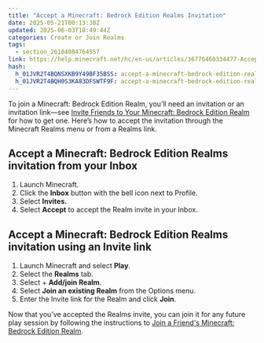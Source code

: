 ```yaml
---
title: "Accept a Minecraft: Bedrock Edition Realms Invitation"
date: 2025-05-21T00:13:38Z
updated: 2025-06-03T18:49:44Z
categories: Create or Join Realms
tags:
  - section_26104084764557
link: https://help.minecraft.net/hc/en-us/articles/36776460334477-Accept-a-Minecraft-Bedrock-Edition-Realms-Invitation
hash:
  h_01JVR2T4BQNSXKB9Y49BF35BSS: accept-a-minecraft-bedrock-edition-realms-invitation-from-your-inbox
  h_01JVR2T4BQH0S3KA83DFSWTF9F: accept-a-minecraft-bedrock-edition-realms-invitation-using-an-invite-link
---
```


To join a Minecraft: Bedrock Edition Realm, you’ll need an invitation or an invitation link—see [Invite Friends to Your Minecraft: Bedrock Edition Realm](./Invite-Friends-to-Your-Minecraft-Bedrock-Edition-Realm.md) for how to get one. Here’s how to accept the invitation through the Minecraft Realms menu or from a Realms link.

## Accept a Minecraft: Bedrock Edition Realms invitation from your Inbox

1.  Launch Minecraft.
2.  Click the **Inbox** button with the bell icon next to Profile.
3.  Select **Invites.**
4.  Select **Accept** to accept the Realm invite in your Inbox.

## Accept a Minecraft: Bedrock Edition Realms invitation using an Invite link

1.  Launch Minecraft and select **Play**.
2.  Select the **Realms** tab.
3.  Select + **Add/join Realm**.
4.  Select **Join an existing Realm** from the Options menu.
5.  Enter the Invite link for the Realm and click **Join**.

Now that you’ve accepted the Realms invite, you can join it for any future play session by following the instructions to [Join a Friend's Minecraft: Bedrock Edition Realm](./Join-a-Minecraft-Bedrock-Edition-Realm.md).
